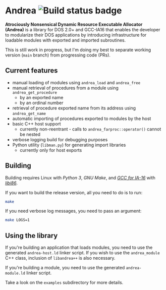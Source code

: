 # Andrea ![Build status badge](https://github.com/thecatkitty/andrea/actions/workflows/build.yml/badge.svg?event=push)
**Atrociously Nonsensical Dynamic Resource Executable Allocator (Andrea)** is a library for DOS 2.0+ and GCC-IA16 that enables the developer to modularize their DOS applications by introducing infrastructure for loadable modules with exported and imported subroutines.

This is still work in progress, but I'm doing my best to separate working version (`main` branch) from progressing code (PRs).

## Current features
* manual loading of modules using `andrea_load` and `andrea_free`
* manual retrieval of procedures from a module using `andrea_get_procedure`
  * by an exported name
  * by an ordinal number
* retrieval of procedure exported name from its address using `andrea_get_name`
* automatic importing of procedures exported to modules by the host
* basic C++ host support
  * currently non-reentrant - calls to `andrea_farproc::operator()` cannot be nested
* verbose logging build for debugging purposes
* Python utility (`libman.py`) for generating import libraries
  * currently only for host exports

## Building
Building requires Linux with *Python 3*, *GNU Make*, and *[GCC for IA-16](https://github.com/tkchia/gcc-ia16/)* with *[libi86](https://github.com/tkchia/libi86/)*.

If you want to build the release version, all you need to do is to run:
```sh
make
```

If you need verbose log messages, you need to pass an argument:
```sh
make LOGS=1
```

## Using the library
If you're building an application that loads modules, you need to use the generated `andrea-host.ld` linker script.
If you wish to use the `andrea_module` C++ class, inclusion of `libandrea++` is also necessary.

If you're building a module, you need to use the generated `andrea-module.ld` linker script.

Take a look on the `examples` subdirectory for more details.
